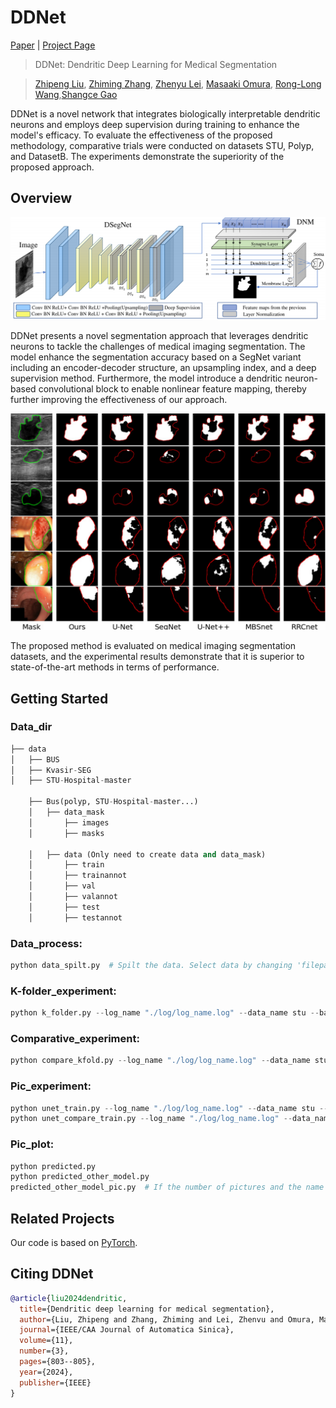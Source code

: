 # DDNet

[Paper](https://ieeexplore.ieee.org/abstract/document/10433406) | [Project Page](https://github.com/lzp990616/DDNet) 

> DDNet: Dendritic Deep Learning for Medical Segmentation

> [Zhipeng Liu](https://scholar.google.com/citations?hl=zh-CN&user=2r4K18sAAAAJ), [Zhiming Zhang](https://scholar.google.com/citations?user=j5YBr3IAAAAJ&hl=zh-CN&oi=sra), [Zhenyu Lei](https://scholar.google.com/citations?user=7Ss6peAAAAAJ&hl=zh-CN&oi=sra), [Masaaki Omura](), [Rong-Long Wang](https://researchmap.jp/read0114888),[Shangce Gao](https://toyamaailab.github.io/)

DDNet is a novel network that integrates biologically interpretable dendritic neurons and employs deep supervision during training to enhance the model's efficacy. To evaluate the effectiveness of the proposed methodology, comparative trials were conducted on datasets STU, Polyp, and DatasetB. The experiments demonstrate the superiority of the proposed approach.

## Overview

![demo](./DDNet_structure.png)

DDNet presents a novel segmentation approach that leverages dendritic neurons to tackle the challenges of medical imaging segmentation. The model enhance the segmentation accuracy based on a SegNet variant including an encoder-decoder structure, an upsampling index, and a deep supervision method. Furthermore, the model introduce a dendritic neuron-based convolutional block to enable nonlinear feature mapping, thereby further improving the effectiveness of our approach. 

![demo](./Results.png)

The proposed method is evaluated on medical imaging segmentation datasets, and the experimental results demonstrate that it is superior to state-of-the-art methods in terms of performance.

## Getting Started

### Data_dir

```python
├── data
│   ├── BUS
│   ├── Kvasir-SEG
│   ├── STU-Hospital-master

    ├── Bus(polyp, STU-Hospital-master...)
    │   ├── data_mask
    │       ├── images
    │       ├── masks

    │   ├── data (Only need to create data and data_mask)
    │       ├── train
    │       ├── trainannot
    │       ├── val
    │       ├── valannot
    │       ├── test
    │       ├── testannot
```

### Data_process:
```python
python data_spilt.py  # Spilt the data. Select data by changing 'filepath' in code
```
### K-folder_experiment:
```python
python k_folder.py --log_name "./log/log_name.log" --data_name stu --batch_size 8 --EPOCH 100 --LR 0.0005 --LOSSK 0.1 --DNM 1 --M 10
```
### Comparative_experiment:
```python
python compare_kfold.py --log_name "./log/log_name.log" --data_name stu --model_name unet --batch_size 8 --EPOCH 100 --LR 0.0005
```
### Pic_experiment:
```python
python unet_train.py --log_name "./log/log_name.log" --data_name stu --batch_size 8 --EPOCH 100 --LR 0.0005 --LOSSK 0.1 --DNM 1 --M 10
python unet_compare_train.py --log_name "./log/log_name.log" --data_name stu --batch_size 8 --EPOCH 100 --LR 0.0005
```
### Pic_plot:
```python
python predicted.py
python predicted_other_model.py
predicted_other_model_pic.py  # If the number of pictures and the name of the model are changed, the file needs to be changed.`
```
## Related Projects

Our code is based on [PyTorch](https://github.com/pytorch/pytorch).

## Citing DDNet

```bib
@article{liu2024dendritic,
  title={Dendritic deep learning for medical segmentation},
  author={Liu, Zhipeng and Zhang, Zhiming and Lei, Zhenvu and Omura, Masaaki and Wang, Rong-Long and Gao, Shangce},
  journal={IEEE/CAA Journal of Automatica Sinica},
  volume={11},
  number={3},
  pages={803--805},
  year={2024},
  publisher={IEEE}
}
```

